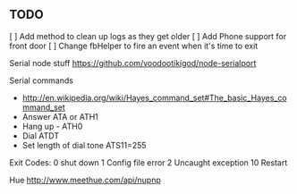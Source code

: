 TODO
----

[ ] Add method to clean up logs as they get older
[ ] Add Phone support for front door
[ ] Change fbHelper to fire an event when it's time to exit

Serial node stuff
https://github.com/voodootikigod/node-serialport

Serial commands
- http://en.wikipedia.org/wiki/Hayes_command_set#The_basic_Hayes_command_set
- Answer ATA or ATH1
- Hang up - ATH0
- Dial ATDT
- Set length of dial tone ATS11=255


Exit Codes:
0  shut down
1  Config file error
2  Uncaught exception
10 Restart

Hue
http://www.meethue.com/api/nupnp


